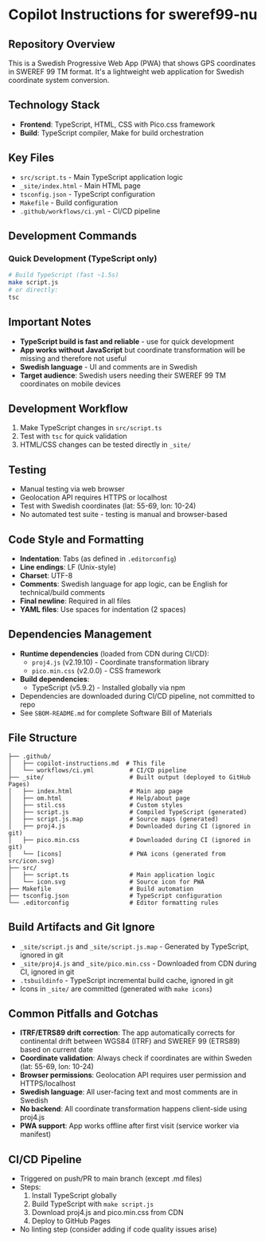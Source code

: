 # Copilot Instructions for sweref99-nu

## Repository Overview
This is a Swedish Progressive Web App (PWA) that shows GPS coordinates in SWEREF 99 TM format. It's a lightweight web application for Swedish coordinate system conversion.

## Technology Stack
- **Frontend**: TypeScript, HTML, CSS with Pico.css framework
- **Build**: TypeScript compiler, Make for build orchestration

## Key Files
- `src/script.ts` - Main TypeScript application logic
- `_site/index.html` - Main HTML page
- `tsconfig.json` - TypeScript configuration
- `Makefile` - Build configuration
- `.github/workflows/ci.yml` - CI/CD pipeline

## Development Commands

### Quick Development (TypeScript only)
```bash
# Build TypeScript (fast ~1.5s)
make script.js
# or directly:
tsc
```

## Important Notes
- **TypeScript build is fast and reliable** - use for quick development
- **App works without JavaScript** but coordinate transformation will be missing and therefore not useful
- **Swedish language** - UI and comments are in Swedish
- **Target audience**: Swedish users needing their SWEREF 99 TM coordinates on mobile devices

## Development Workflow
1. Make TypeScript changes in `src/script.ts`
2. Test with `tsc` for quick validation
3. HTML/CSS changes can be tested directly in `_site/`

## Testing
- Manual testing via web browser
- Geolocation API requires HTTPS or localhost
- Test with Swedish coordinates (lat: 55-69, lon: 10-24)
- No automated test suite - testing is manual and browser-based

## Code Style and Formatting
- **Indentation**: Tabs (as defined in `.editorconfig`)
- **Line endings**: LF (Unix-style)
- **Charset**: UTF-8
- **Comments**: Swedish language for app logic, can be English for technical/build comments
- **Final newline**: Required in all files
- **YAML files**: Use spaces for indentation (2 spaces)

## Dependencies Management
- **Runtime dependencies** (loaded from CDN during CI/CD):
  - `proj4.js` (v2.19.10) - Coordinate transformation library
  - `pico.min.css` (v2.0.0) - CSS framework
- **Build dependencies**:
  - TypeScript (v5.9.2) - Installed globally via npm
- Dependencies are downloaded during CI/CD pipeline, not committed to repo
- See `SBOM-README.md` for complete Software Bill of Materials

## File Structure
```
├── .github/
│   ├── copilot-instructions.md  # This file
│   └── workflows/ci.yml          # CI/CD pipeline
├── _site/                        # Built output (deployed to GitHub Pages)
│   ├── index.html                # Main app page
│   ├── om.html                   # Help/about page
│   ├── stil.css                  # Custom styles
│   ├── script.js                 # Compiled TypeScript (generated)
│   ├── script.js.map             # Source maps (generated)
│   ├── proj4.js                  # Downloaded during CI (ignored in git)
│   ├── pico.min.css              # Downloaded during CI (ignored in git)
│   └── [icons]                   # PWA icons (generated from src/icon.svg)
├── src/
│   ├── script.ts                 # Main application logic
│   └── icon.svg                  # Source icon for PWA
├── Makefile                      # Build automation
├── tsconfig.json                 # TypeScript configuration
└── .editorconfig                 # Editor formatting rules
```

## Build Artifacts and Git Ignore
- `_site/script.js` and `_site/script.js.map` - Generated by TypeScript, ignored in git
- `_site/proj4.js` and `_site/pico.min.css` - Downloaded from CDN during CI, ignored in git
- `.tsbuildinfo` - TypeScript incremental build cache, ignored in git
- Icons in `_site/` are committed (generated with `make icons`)

## Common Pitfalls and Gotchas
- **ITRF/ETRS89 drift correction**: The app automatically corrects for continental drift between WGS84 (ITRF) and SWEREF 99 (ETRS89) based on current date
- **Coordinate validation**: Always check if coordinates are within Sweden (lat: 55-69, lon: 10-24)
- **Browser permissions**: Geolocation API requires user permission and HTTPS/localhost
- **Swedish language**: All user-facing text and most comments are in Swedish
- **No backend**: All coordinate transformation happens client-side using proj4.js
- **PWA support**: App works offline after first visit (service worker via manifest)

## CI/CD Pipeline
- Triggered on push/PR to main branch (except .md files)
- Steps:
  1. Install TypeScript globally
  2. Build TypeScript with `make script.js`
  3. Download proj4.js and pico.min.css from CDN
  4. Deploy to GitHub Pages
- No linting step (consider adding if code quality issues arise)
